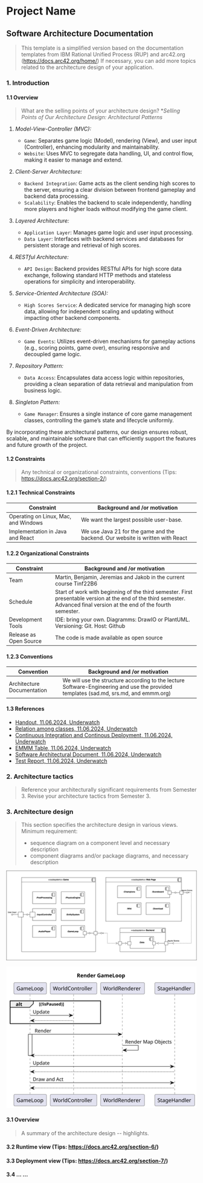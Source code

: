 # Project Name
## Software Architecture Documentation
> This template is a simplified version based on the documentation templates from IBM Rational Unified Process (RUP) and arc42.org (https://docs.arc42.org/home/)
> If necessary, you can add more topics related to the architecture design of your application.

### 1. Introduction
#### 1.1 Overview
> What are the selling points of your architecture design?
**Selling Points of Our Architecture Design: Architectural Patterns*

1. *Model-View-Controller (MVC):*
   - `Game`: Separates game logic (Model), rendering (View), and user input (Controller), enhancing modularity and maintainability.
   - `Website`: Uses MVC to segregate data handling, UI, and control flow, making it easier to manage and extend.

2. *Client-Server Architecture:*
   - `Backend Integration`: Game acts as the client sending high scores to the server, ensuring a clear division between frontend gameplay and backend data processing.
   - `Scalability`: Enables the backend to scale independently, handling more players and higher loads without modifying the game client.

3. *Layered Architecture:*
   - `Application Layer`: Manages game logic and user input processing.
   - `Data Layer`: Interfaces with backend services and databases for persistent storage and retrieval of high scores.

4. *RESTful Architecture:*
   - `API Design`: Backend provides RESTful APIs for high score data exchange, following standard HTTP methods and stateless operations for simplicity and interoperability.

5. *Service-Oriented Architecture (SOA):*
   - `High Scores Service`: A dedicated service for managing high score data, allowing for independent scaling and updating without impacting other backend components.

6. *Event-Driven Architecture:*
   - `Game Events`: Utilizes event-driven mechanisms for gameplay actions (e.g., scoring points, game over), ensuring responsive and decoupled game logic.

7. *Repository Pattern:*
   - `Data Access`: Encapsulates data access logic within repositories, providing a clean separation of data retrieval and manipulation from business logic.

8. *Singleton Pattern:*
   - `Game Manager`: Ensures a single instance of core game management classes, controlling the game’s state and lifecycle uniformly.

By incorporating these architectural patterns, our design ensures robust, scalable, and maintainable software that can efficiently support the features and future growth of the project.

#### 1.2 Constraints
> Any technical or organizational constraints, conventions (Tips: https://docs.arc42.org/section-2/)
#### 1.2.1 Technical Constraints
| Constraint | Background and /or motivation|
|-|-|
|Operating on Linux, Mac, and Windows | We want the largest possible user-base. |
|Implementation in Java and React| We use Java 21 for the game and the backend. Our website is written with React |

#### 1.2.2 Organizational Constraints
| Constraint | Background and /or motivation|
|-|-|
|Team|Martin, Benjamin, Jeremias and Jakob in the current course Tinf22B6|
|Schedule| Start of work with beginning of the third semester. First presentable version at the end of the third semester. Advanced final version at the end of the fourth semester.|
|Development Tools| IDE: bring your own. Diagramms: DrawIO or PlantUML. Versioning: Git. Host: Github|
|Release as Open Source| The code is made available as open source|
#### 1.2.3 Conventions
| Convention | Background and /or motivation|
|-|-|
|Architecture Documentation| We will use the structure according to the lecture Software-Engineering and use the provided templates (sad.md, srs.md, and emmm.org)|

#### 1.3 References
- [Handout, 11.06.2024, Underwatch](Handout.md)
- [Relation among classes, 11.06.2024, Underwatch](Relation%20among%20classes.pdf)
- [Continuous Integration and Continous Deployment, 11.06.2024, Underwatch](CI-CD.md)
- [EMMM Table, 11.06.2024, Underwatch](emmm.org)
- [Software Architectural Document, 11.06.2024, Underwatch](sad.md)
- [Test Report, 11.06.2024, Underwatch](Test%20Report.md)

### 2. Architecture tactics
> Reference your architecturally significant requirements from Semester 3.
> Revise your architecture tactics from Semester 3.

### 3. Architecture design
> This section specifies the architecture design in various views.
> Minimum requirement:
> - sequence diagram on a component level and necessary description
> - component diagrams and/or package diagrams, and necessary description

![Component Diagram](./assets/ComponentDiagram.drawio.svg)

![Sequence Diagram](./assets/sadSequenceDiagram.svg)

#### 3.1 Overview 
> A summary of the architecture design -- highlights.  

#### 3.2 Runtime view (Tips: https://docs.arc42.org/section-6/)

#### 3.3 Deployment view (Tips: https://docs.arc42.org/section-7/)

#### 3.4 ... ...
